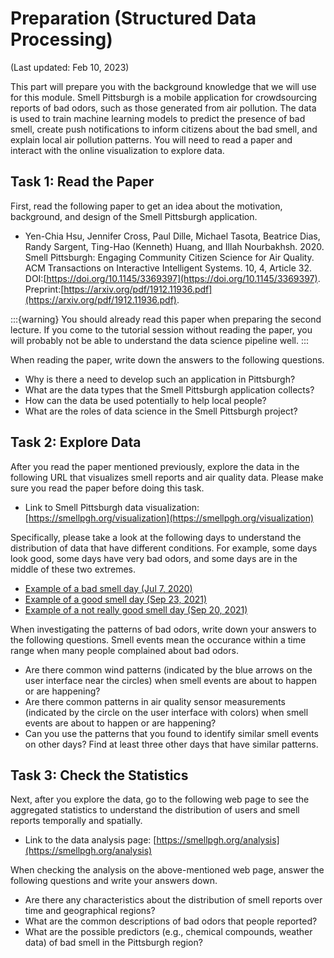 # Preparation (Structured Data Processing)

(Last updated: Feb 10, 2023)

This part will prepare you with the background knowledge that we will use for this module.
Smell Pittsburgh is a mobile application for crowdsourcing reports of bad odors, such as those generated from air pollution.
The data is used to train machine learning models to predict the presence of bad smell, create push notifications to inform citizens about the bad smell, and explain local air pollution patterns.
You will need to read a paper and interact with the online visualization to explore data.

## Task 1: Read the Paper

First, read the following paper to get an idea about the motivation, background, and design of the Smell Pittsburgh application.
- Yen-Chia Hsu, Jennifer Cross, Paul Dille, Michael Tasota, Beatrice Dias, Randy Sargent, Ting-Hao (Kenneth) Huang, and Illah Nourbakhsh. 2020. Smell Pittsburgh: Engaging Community Citizen Science for Air Quality. ACM Transactions on Interactive Intelligent Systems. 10, 4, Article 32. DOI:[https://doi.org/10.1145/3369397](https://doi.org/10.1145/3369397). Preprint:[https://arxiv.org/pdf/1912.11936.pdf](https://arxiv.org/pdf/1912.11936.pdf).

:::{warning}
You should already read this paper when preparing the second lecture.
If you come to the tutorial session without reading the paper, you will probably not be able to understand the data science pipeline well.
:::

When reading the paper, write down the answers to the following questions.
- Why is there a need to develop such an application in Pittsburgh?
- What are the data types that the Smell Pittsburgh application collects?
- How can the data be used potentially to help local people?
- What are the roles of data science in the Smell Pittsburgh project?

## Task 2: Explore Data

After you read the paper mentioned previously, explore the data in the following URL that visualizes smell reports and air quality data.
Please make sure you read the paper before doing this task.
- Link to Smell Pittsburgh data visualization: [https://smellpgh.org/visualization](https://smellpgh.org/visualization)

Specifically, please take a look at the following days to understand the distribution of data that have different conditions.
For example, some days look good, some days have very bad odors, and some days are in the middle of these two extremes.
- [Example of a bad smell day (Jul 7, 2020)](https://smellpgh.org/visualization?share=true&date=20200707&zoom=11&latLng=40.394,-79.914&city_id=1)
- [Example of a good smell day (Sep 23, 2021)](https://smellpgh.org/visualization?share=true&date=20210923&zoom=11&latLng=40.394,-79.914&city_id=1)
- [Example of a not really good smell day (Sep 20, 2021)](https://smellpgh.org/visualization?share=true&date=20210920&zoom=11&latLng=40.394,-79.914&city_id=1)

When investigating the patterns of bad odors, write down your answers to the following questions.
Smell events mean the occurance within a time range when many people complained about bad odors.
- Are there common wind patterns (indicated by the blue arrows on the user interface near the circles) when smell events are about to happen or are happening?
- Are there common patterns in air quality sensor measurements (indicated by the circle on the user interface with colors) when smell events are about to happen or are happening?
- Can you use the patterns that you found to identify similar smell events on other days? Find at least three other days that have similar patterns.

## Task 3: Check the Statistics

Next, after you explore the data, go to the following web page to see the aggregated statistics to understand the distribution of users and smell reports temporally and spatially.
- Link to the data analysis page: [https://smellpgh.org/analysis](https://smellpgh.org/analysis)

When checking the analysis on the above-mentioned web page, answer the following questions and write your answers down.
- Are there any characteristics about the distribution of smell reports over time and geographical regions?
- What are the common descriptions of bad odors that people reported?
- What are the possible predictors (e.g., chemical compounds, weather data) of bad smell in the Pittsburgh region?
